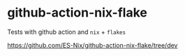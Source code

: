 # github-action-nix-flake
Tests with github action and `nix` + `flakes`


https://github.com/ES-Nix/github-action-nix-flake/tree/dev
